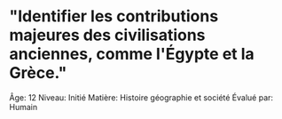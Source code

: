 # "Identifier les contributions majeures des civilisations anciennes, comme l'Égypte et la Grèce."

Âge: 12
Niveau: Initié
Matière: Histoire géographie et société
Évalué par: Humain
